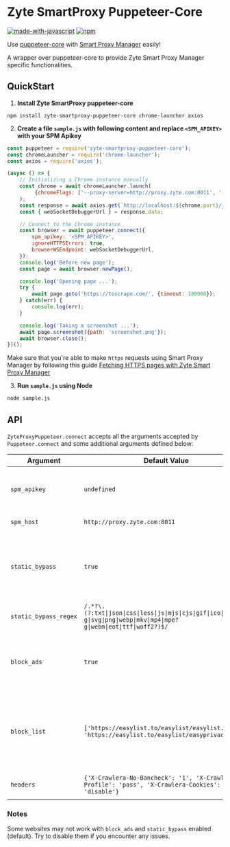 # Zyte SmartProxy Puppeteer-Core
[![made-with-javascript](https://img.shields.io/badge/Made%20with-JavaScript-1f425f.svg)](https://www.javascript.com)
[![npm](https://img.shields.io/npm/v/zyte-smartproxy-puppeteer-core)](https://www.npmjs.com/package/zyte-smartproxy-puppeteer-core)

Use [puppeteer-core](https://github.com/puppeteer/puppeteer/) with
[Smart Proxy Manager](https://www.zyte.com/smart-proxy-manager/) easily!

A wrapper over puppeteer-core to provide Zyte Smart Proxy Manager specific functionalities.

## QuickStart

1. **Install Zyte SmartProxy puppeteer-core**

```
npm install zyte-smartproxy-puppeteer-core chrome-launcher axios
```

2. **Create a file `sample.js` with following content and replace `<SPM_APIKEY>` with your SPM Apikey**

``` javascript
const puppeteer = require('zyte-smartproxy-puppeteer-core');
const chromeLauncher = require('chrome-launcher');
const axios = require('axios');

(async () => {
    // Initializing a Chrome instance manually
    const chrome = await chromeLauncher.launch(
         {chromeFlags: ['--proxy-server=http://proxy.zyte.com:8011', '--disable-site-isolation-trials']}
    );
    const response = await axios.get(`http://localhost:${chrome.port}/json/version`);
    const { webSocketDebuggerUrl } = response.data;

    // Connect to the Chrome instance
    const browser = await puppeteer.connect({
        spm_apikey: '<SPM_APIKEY>',
        ignoreHTTPSErrors: true,
        browserWSEndpoint: webSocketDebuggerUrl,
    });
    console.log('Before new page');
    const page = await browser.newPage();

    console.log('Opening page ...');
    try {
        await page.goto('https://toscrape.com/', {timeout: 180000});
    } catch(err) {
        console.log(err);
    }

    console.log('Taking a screenshot ...');
    await page.screenshot({path: 'screenshot.png'});
    await browser.close();
})();
```

Make sure that you're able to make `https` requests using Smart Proxy Manager by following this guide [Fetching HTTPS pages with Zyte Smart Proxy Manager](https://docs.zyte.com/smart-proxy-manager/next-steps/fetching-https-pages-with-smart-proxy.html)

3. **Run `sample.js` using Node**

``` bash
node sample.js
```

## API

`ZyteProxyPuppeteer.connect` accepts all the arguments accepted by `Puppeteer.connect` and some
additional arguments defined below:

| Argument | Default Value | Description |
|----------|---------------|-------------|
| `spm_apikey` | `undefined` | Zyte Smart Proxy Manager API key that can be found on your zyte.com account. |
| `spm_host` | `http://proxy.zyte.com:8011` | Zyte Smart Proxy Manager proxy host. |
| `static_bypass` | `true` | When `true` ZyteProxyPuppeteer will skip proxy use for static assets defined by `static_bypass_regex` or pass `false` to use proxy. |
| `static_bypass_regex` | `/.*?\.(?:txt\|json\|css\|less\|js\|mjs\|cjs\|gif\|ico\|jpe?g\|svg\|png\|webp\|mkv\|mp4\|mpe?g\|webm\|eot\|ttf\|woff2?)$/` | Regex to use filtering URLs for `static_bypass`. |
| `block_ads` | `true` | When `true` ZyteProxyPuppeteer will block ads defined by `block_list` using `@cliqz/adblocker-puppeteer` package. |
| `block_list` | `['https://easylist.to/easylist/easylist.txt', 'https://easylist.to/easylist/easyprivacy.txt']` | Block list to be used by ZyteProxyPuppeteer in order to initiate blocker enginer using `@cliqz/adblocker-puppeteer` and block ads |
| `headers` | `{'X-Crawlera-No-Bancheck': '1', 'X-Crawlera-Profile': 'pass', 'X-Crawlera-Cookies': 'disable'}` | List of headers to be appended to requests |

### Notes
Some websites may not work with `block_ads` and `static_bypass` enabled (default). Try to disable them if you encounter any issues.